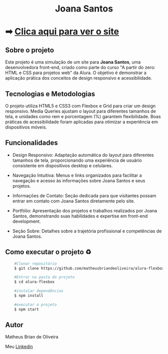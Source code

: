 <h1 align= "center">

 Joana Santos
 </h1>

<h1>➡ <a href="https://alurabook-theta-eight.vercel.app">Clica aqui para ver o site</a></h1>

## Sobre o projeto

Este projeto é uma simulação de um site para **Joana Santos**, uma desenvolvedora front-end, criado como parte do curso "A partir do zero: HTML e CSS para projetos web" da Alura. O objetivo é demonstrar a aplicação prática dos conceitos de design responsivo e acessibilidade.

## Tecnologias e Metodologias

O projeto utiliza HTML5 e CSS3 com Flexbox e Grid para criar um design responsivo. Media Queries ajustam o layout para diferentes tamanhos de tela, e unidades como rem e porcentagem (%) garantem flexibilidade. Boas práticas de acessibilidade foram aplicadas para otimizar a experiência em dispositivos móveis.

## Funcionalidades 

- Design Responsivo: Adaptação automática do layout para diferentes tamanhos de tela, proporcionando uma experiência de usuário consistente em dispositivos desktop e celulares.

- Navegação Intuitiva: Menus e links organizados para facilitar a navegação e acesso às informações sobre Joana Santos e seus projetos.

- Informações de Contato: Seção dedicada para que visitantes possam entrar em contato com Joana Santos diretamente pelo site.

- Portfólio: Apresentação dos projetos e trabalhos realizados por Joana Santos, demonstrando suas habilidades e expertise em front-end development.

- Seção Sobre: Detalhes sobre a trajetória profissional e competências de Joana Santos.


## Como executar o projeto ♻


```bash
    #Clonar repositório
    $ git clone https://github.com/matheusbriandeoliveira/alura-flexbox
```

```bash
    #Entrar na pasta do projeto
    $ cd alura-flexbox
```


```bash
    #instalar dependências
    $ npm install
```

```bash
    #executar o projeto
    $ npm start
```

## Autor

Matheus Brian de Oliveira

Meu <a href="linkedin.com/in/matheusbriandeoliveira/">Linkedin</a>